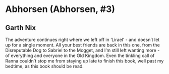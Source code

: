 # Abhorsen (Abhorsen, #3)
## Garth Nix
The adventure continues right where we left off in ‘Lirael’ - and doesn’t let up for a single moment. All your best friends are back in this one, from the Disreputable Dog to Sabriel to the Mogget, and I’m still left wanting more - of everything and everyone in the Old Kingdom. Even the tinkling call of Ranna couldn’t stop me from staying up late to finish this book, well past my bedtime, as this book should be read.
